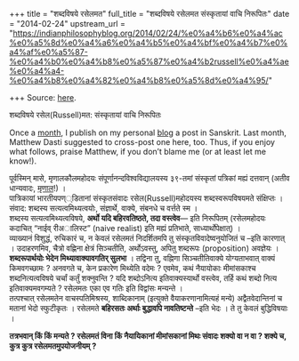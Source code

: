 +++
title = "शब्दविषये रसेलमत"
full_title = "शब्दविषये रसेलमत संस्कृतायां वाचि निरूपितः"
date = "2014-02-24"
upstream_url = "https://indianphilosophyblog.org/2014/02/24/%e0%a4%b6%e0%a4%ac%e0%a5%8d%e0%a4%a6%e0%a4%b5%e0%a4%bf%e0%a4%b7%e0%a4%af%e0%a5%87-%e0%a4%b0%e0%a4%b8%e0%a5%87%e0%a4%b2russell%e0%a4%ae%e0%a4%a4-%e0%a4%b8%e0%a4%82%e0%a4%b8%e0%a5%8d%e0%a4%95/"

+++
Source: [here](https://indianphilosophyblog.org/2014/02/24/%e0%a4%b6%e0%a4%ac%e0%a5%8d%e0%a4%a6%e0%a4%b5%e0%a4%bf%e0%a4%b7%e0%a4%af%e0%a5%87-%e0%a4%b0%e0%a4%b8%e0%a5%87%e0%a4%b2russell%e0%a4%ae%e0%a4%a4-%e0%a4%b8%e0%a4%82%e0%a4%b8%e0%a5%8d%e0%a4%95/).

शब्दविषये रसेल(Russell)मत: संस्कृतायां वाचि निरूपितः

Once a
[month](http://elisafreschi.com/2013/09/03/monthly-planning/ "Monthly planning"),
I publish on my personal [blog](http://elisafreschi.com) a post in
Sanskrit. Last month, Matthew Dasti suggested to cross-post one here,
too. Thus, if you enjoy what follows, praise Matthew, if you don’t blame
me (or at least let me know!).

पूर्वस्मिन् मासे, मृणालकौलमहोदयः संपूर्णानन्दविश्वविद्यालयस्य ३९-तमां
संस्कृतां पत्रिकां मह्यं दत्तवान् (अतीव धान्यवादः,
[मृणाल](http://elisafreschi.com/2013/12/27/let-us-organise-more-sa%e1%b9%83vadas-an-interview-with-mrinal-kaul/ "Let us organise more Saṃvādas! An Interview with Mrinal Kaul")!)
।  
पात्रिकायां भारतीयपण््डितानां संस्कृतसंवादः रसेल(Russell)महोदयस्य
शब्दस्वरूपविषयमते संक्षिप्तः । संवाद: शब्दस्य सत्यत्वमिथ्यत्वयोः,
संज्ञार्थे, वाक्ये, संबनधे च वर्त्तते स्म ।  
शब्दस्य सत्यत्वमिथ्यत्वविषये, **अर्थो यदि बहिरवतिष्ठते, तदा वस्त्वेव**—
इति निरूपितम् (रसेलमहोदयः कदाचित् “नाईव् रीअालिस्ट” (naive realist) इति
मह्यं प्रतिभाते, साध्यार्थोपेक्षात्) ।  
व्याख्यानं विशुद्धं, रुचिकारं च, न केवलं रसेलमतं निदर्शितमपि तु
संस्कृतविवादेष्वनुयोजितं च –इति कारणात् । उदाहरणमिव, चैत्रो वह्णिना
क्षेत्रं सिञ्चतीति, अर्थोऽवस्तु, अपितु शब्दरूपः (proposition) अवज्ञेयः ।
**शब्दरूपार्थयोः भेदेन मिथ्यावाक्यावगतिर् सुलभा** । तद्विना तु, वह्निणा
सिञ्चतीतिवाक्ये योग्यताभवात् वाक्यं किमवगच्छामः ? अनवगते च, केन प्रकारेण
मिथ्येति वदेमः ? एवमेव, कथं नैयायोकाः मीमांसकाश्च शब्दनित्यत्वविषये
चर्चां कर्तुं शक्नुवन्ति ? यदि शब्दोऽनित्य इतिवाक्यस्यार्थो वस्त्वेव,
तर्हि कथं शब्दो नित्य इतिवाक्यमवगम्यते ? रसेलमतः एका एव गतिः इति
विद्वांसः मन्यन्ते ।  
तत्पश्चात् रसेलमतेन वाचस्पतिमिश्रस्य, शाब्दिकानाम् (इत्युक्ते
वैयाकरणानामित्यहं मन्ये) अद्वैतवेदान्तिनां च मतानां भेदो स्फुटीकृतः ।
रसेलमते **बहिरसतः अर्थाः बुद्धावपि नावतिष्टन्ते** –इति भेदः । ते तु
केवलं बुद्धिविषयाः ।

**तत्रभवान् किं किं मन्यते ? रसेलमतं विना किं नैयायिकानां मीमांसकानां
मिथः संवादः शक्यो वा न वा ? शक्ये च, कुत्र कुत्र रसेलमतमुपयोजनीयम् ?**
